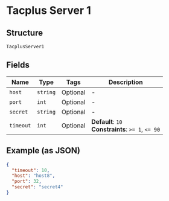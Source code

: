 
# Tacplus Server 1

## Structure

`TacplusServer1`

## Fields

| Name | Type | Tags | Description |
|  --- | --- | --- | --- |
| `host` | `string` | Optional | - |
| `port` | `int` | Optional | - |
| `secret` | `string` | Optional | - |
| `timeout` | `int` | Optional | **Default**: `10`<br>**Constraints**: `>= 1`, `<= 90` |

## Example (as JSON)

```json
{
  "timeout": 10,
  "host": "host8",
  "port": 32,
  "secret": "secret4"
}
```


